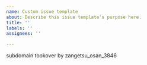 ```yaml
---
name: Custom issue template
about: Describe this issue template's purpose here.
title: ''
labels: ''
assignees: ''

---
```


subdomain tookover by zangetsu_osan_3846
